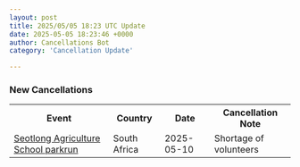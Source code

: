 ```yaml
---
layout: post
title: 2025/05/05 18:23 UTC Update
date: 2025-05-05 18:23:46 +0000
author: Cancellations Bot
category: 'Cancellation Update'

---
```


<h3>New Cancellations</h3>
<div class='hscrollable'>
<table style='width: 100%'>
    <tr>
        <th>Event</th>
        <th>Country</th>
        <th>Date</th>
        <th>Cancellation Note</th>
    </tr>
    <tr>
        <td><a href="https://www.parkrun.co.za/seotlongagricultureschool">Seotlong Agriculture School parkrun</a></td>
        <td>South Africa</td>
        <td>2025-05-10</td>
        <td>Shortage of volunteers</td>
    </tr>
</table>
</div>
